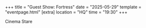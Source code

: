 +++
title = "Guest Show: Fortress"
date = "2025-05-29"
template = "eventpage.html"
[extra]
location = "HQ"
time = "19:30"
+++

Cinema Stare
